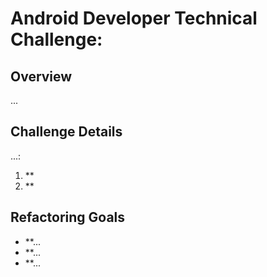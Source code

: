 # Android Developer Technical Challenge:

## Overview

...

## Challenge Details

...:

1. **
2. **

## Refactoring Goals

- **...
- **...
- **...
